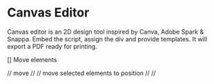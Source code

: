 # Canvas Editor
Canvas editor is an 2D design tool inspired by Canva, Adobe Spark & Snappa. Embed the script, assign the div and provide templates. It will export a PDF ready for printing.

[] Move elements


// move 
// // move selected elements to position
// // 
